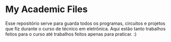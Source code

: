 # My Academic Files
  Esse repositório serve para guarda todos os programas, circuitos e projetos que fiz durante o curso de técnico em eletrônica. Aqui estão tanto trabalhos feitos para o curso até trabalhos feitos apenas para praticar. :)
